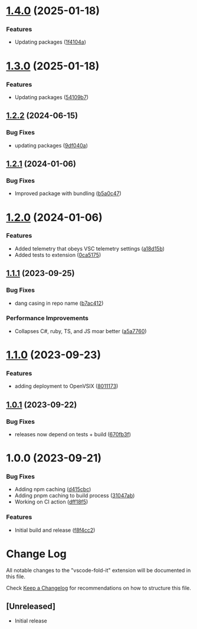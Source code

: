# [1.4.0](https://github.com/michaeljolley/vscode-vs-outlining/compare/v1.3.0...v1.4.0) (2025-01-18)


### Features

* Updating packages ([1f4104a](https://github.com/michaeljolley/vscode-vs-outlining/commit/1f4104af6dda98674759accbe6e515f195ee980d))

# [1.3.0](https://github.com/michaeljolley/vscode-vs-outlining/compare/v1.2.2...v1.3.0) (2025-01-18)


### Features

* Updating packages ([54109b7](https://github.com/michaeljolley/vscode-vs-outlining/commit/54109b78ff022728e6a1e45361cae34fbaf4c398))

## [1.2.2](https://github.com/michaeljolley/vscode-vs-outlining/compare/v1.2.1...v1.2.2) (2024-06-15)


### Bug Fixes

* updating packages ([9df040a](https://github.com/michaeljolley/vscode-vs-outlining/commit/9df040a9039a2aea3f2519aa789923e71a5c2a18))

## [1.2.1](https://github.com/michaeljolley/vscode-vs-outlining/compare/v1.2.0...v1.2.1) (2024-01-06)


### Bug Fixes

* Improved package with bundling ([b5a0c47](https://github.com/michaeljolley/vscode-vs-outlining/commit/b5a0c478d78d87b29b17e6052dc22e3063ab5e4e))

# [1.2.0](https://github.com/michaeljolley/vscode-vs-outlining/compare/v1.1.1...v1.2.0) (2024-01-06)


### Features

* Added telemetry that obeys VSC telemetry settings ([a18d15b](https://github.com/michaeljolley/vscode-vs-outlining/commit/a18d15b5439d7afb1eddf2f004e9ea9173a2216a))
* Added tests to extension ([0ca5175](https://github.com/michaeljolley/vscode-vs-outlining/commit/0ca5175b6590dac778db329e720162ca158ea95d))

## [1.1.1](https://github.com/MichaelJolley/vscode-vs-outlining/compare/v1.1.0...v1.1.1) (2023-09-25)


### Bug Fixes

* dang casing in repo name ([b7ac412](https://github.com/MichaelJolley/vscode-vs-outlining/commit/b7ac41250721dbee9e1e2003aa476f0ef6162f27))


### Performance Improvements

* Collapses C#, ruby, TS, and JS moar better ([a5a7760](https://github.com/MichaelJolley/vscode-vs-outlining/commit/a5a7760841ff4df7681149392a9dc6a75d4989cf))

# [1.1.0](https://github.com/michaeljolley/vscode-vs-outlining/compare/v1.0.1...v1.1.0) (2023-09-23)


### Features

* adding deployment to OpenVSIX ([8011173](https://github.com/michaeljolley/vscode-vs-outlining/commit/8011173ef68325bb2b6906d778540135f56152be))

## [1.0.1](https://github.com/michaeljolley/vscode-vs-outlining/compare/v1.0.0...v1.0.1) (2023-09-22)


### Bug Fixes

* releases now depend on tests + build ([670fb3f](https://github.com/michaeljolley/vscode-vs-outlining/commit/670fb3f74de74b964e6621c1f9d900cfb8ae7b0c))

# 1.0.0 (2023-09-21)


### Bug Fixes

* Adding npm caching ([d415cbc](https://github.com/michaeljolley/vscode-vs-outlining/commit/d415cbc0af8f46a8794d6aecf01ec0cf362e17ce))
* Adding pnpm caching to build process ([31047ab](https://github.com/michaeljolley/vscode-vs-outlining/commit/31047abcfafa7b72977e1185f91cb7b0a398f54e))
* Working on CI action ([dff18f5](https://github.com/michaeljolley/vscode-vs-outlining/commit/dff18f5899316543b2d50cd7949d250a33007478))


### Features

* Initial build and release ([f8f4cc2](https://github.com/michaeljolley/vscode-vs-outlining/commit/f8f4cc20882dd9ec3511081d4cf8dd029b7fee29))

# Change Log

All notable changes to the "vscode-fold-it" extension will be documented in this file.

Check [Keep a Changelog](http://keepachangelog.com/) for recommendations on how to structure this file.

## [Unreleased]

- Initial release
